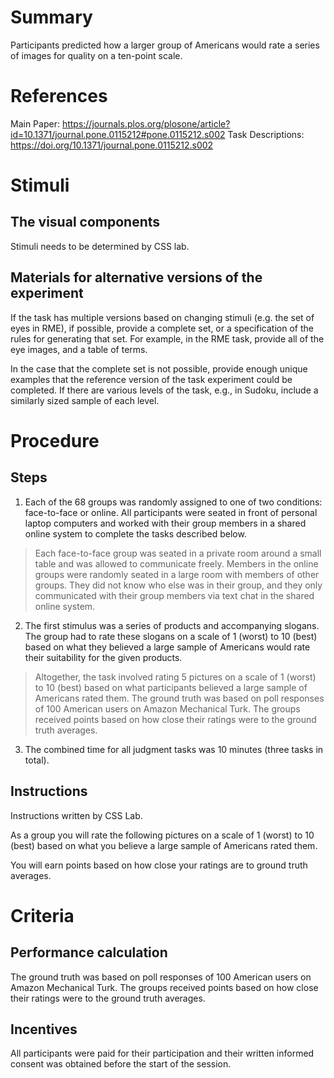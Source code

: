 # Summary
Participants predicted how a larger group of Americans would rate a series of images for quality on a ten-point scale.

# References
Main Paper: https://journals.plos.org/plosone/article?id=10.1371/journal.pone.0115212#pone.0115212.s002
Task Descriptions: https://doi.org/10.1371/journal.pone.0115212.s002

# Stimuli
## The visual components
Stimuli needs to be determined by CSS lab.

## Materials for alternative versions of the experiment 
If the task has multiple versions based on changing stimuli (e.g. the set of eyes in RME), if possible, provide a complete set, or a specification of the rules for generating that set. For example, in the RME task, provide all of the eye images, and a table of terms.  

In the case that the complete set is not possible, provide enough unique examples that the reference version of the task experiment could be completed. If there are various levels of the task, e.g., in Sudoku, include a similarly sized sample of each level.

# Procedure
## Steps
1. Each of the 68 groups was randomly assigned to one of two conditions: face-to-face or online. All participants were seated in front of personal laptop computers and worked with their group members in a shared online system to complete the tasks described below. 
> Each face-to-face group was seated in a private room around a small table and was allowed to communicate freely.
>  Members in the online groups were randomly seated in a large room with members of other groups. They did not know who else was in their group, and they only communicated with their group members via text chat in the shared online system. 
2. The first stimulus was a series of products and accompanying slogans. The group had to rate these slogans on a scale of 1 (worst) to 10 (best) based on what they believed a large sample of Americans would rate their suitability for the given products. 
> Altogether, the task involved rating 5 pictures on a scale of 1 (worst) to 10 (best) based on what participants believed a large sample of Americans rated them. The ground truth was based on poll responses of 100 American users on Amazon Mechanical Turk. 
> The groups received points based on how close their ratings were to the ground truth averages. 
3. The combined time for all judgment tasks was 10 minutes (three tasks in total).


## Instructions
Instructions written by CSS Lab.

As a group you will rate the following pictures on a scale of 1 (worst) to 10 (best) based on what you believe a large sample of Americans rated them.

You will earn points based on how close your ratings are to ground truth averages. 

# Criteria
## Performance calculation
The ground truth was based on poll responses of 100 American users on Amazon Mechanical Turk. The groups received points based on how close their ratings were to the ground truth averages.

## Incentives
All participants were paid for their participation and their written informed consent was obtained before the start of the session.
